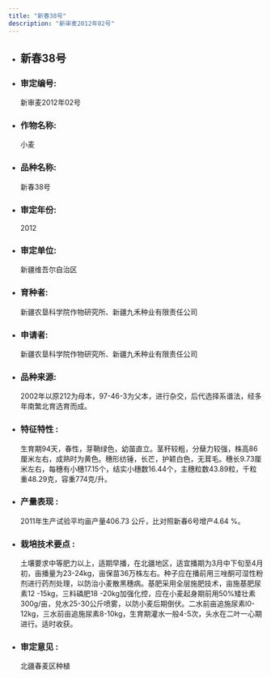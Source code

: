 ```yaml
---
title: "新春38号"
description: "新审麦2012年02号"
---
```

* ## 新春38号
* ###  审定编号:  
   新审麦2012年02号

*  ### 作物名称:  
   小麦

*   ###  品种名称: 
    新春38号

*   ### 审定年份: 
    2012

*   ### 审定单位:  
    新疆维吾尔自治区

*   ### 育种者:  
    新疆农垦科学院作物研究所、新疆九禾种业有限责任公司

*   ### 申请者:  
    新疆农垦科学院作物研究所、新疆九禾种业有限责任公司

*   ### 品种来源:  
    2002年以原212为母本，97-46-3为父本，进行杂交，后代选择系谱法，经多年南繁北育选育而成。

*   ### 特征特性 : 
    生育期94天，春性，芽鞘绿色，幼苗直立。茎秆较粗，分蘖力较强，株高86厘米左右，成熟时为黄色。穗形纺锤，长芒，护颖白色，无茸毛。穗长9.73厘米左右，每穗有小穗17.15个，结实小穗数16.44个，主穗粒数43.89粒，千粒重48.29克，容重774克/升。

*   ### 产量表现 : 
    2011年生产试验平均亩产量406.73 公斤，比对照新春6号增产4.64 %。

*   ### 栽培技术要点 : 
    土壤要求中等肥力以上，适期早播，在北疆地区，适宜播期为3月中下旬至4月初，亩播量为23-24kg，亩保苗36万株左右。种子应在播前用三唑酮可湿性粉剂进行药剂处理，以防治小麦散黑穗病。基肥采用全层施肥技术，亩施基肥尿素12 -15kg，三料磷肥18 -20kg加强化控，应在小麦起身期前用50%矮壮素300g/亩，兑水25-30公斤喷雾，以防小麦后期倒伏。二水前亩追施尿素l0-12kg，三水前亩追施尿素8-10kg，生育期灌水一般4-5次，头水在二叶一心期进行。适时收获。

*   ### 审定意见 : 
    北疆春麦区种植
